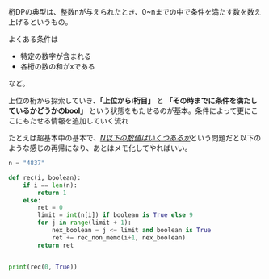 桁DPの典型は、整数nが与えられたとき、0~nまでの中で条件を満たす数を数え上げるというもの。

よくある条件は
- 特定の数字が含まれる
- 各桁の数の和がxである

など。

上位の桁から探索していき、**「上位からi桁目」** と **「その時までに条件を満たしているかどうかのbool」** という状態をもたせるのが基本。条件によって更にここにもたせる情報を追加していく流れ

たとえば超基本中の基本で、<u>*N以下の数値はいくつあるか*</u>という問題だと以下のような感じの再帰になり、あとはメモ化してやればいい。

```python
n = "4837"

def rec(i, boolean):
    if i == len(n):
        return 1
    else:
        ret = 0
        limit = int(n[i]) if boolean is True else 9
        for j in range(limit + 1):
            nex_boolean = j <= limit and boolean is True
            ret += rec_non_memo(i+1, nex_boolean)
        return ret


print(rec(0, True))

```